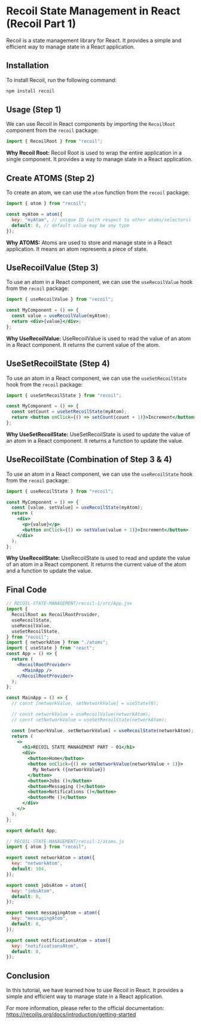 # Recoil State Management in React (Recoil Part 1)

Recoil is a state management library for React. It provides a simple and efficient way to manage state in a React application.

## Installation

To install Recoil, run the following command:

```bash
npm install recoil
```

## Usage (Step 1)

We can use Recoil in React components by importing the `RecoilRoot` component from the `recoil` package:

```jsx
import { RecoilRoot } from "recoil";
```

**Why Recoil Root:**
Recoil Root is used to wrap the entire application in a single component. It provides a way to manage state in a React application.

## Create ATOMS (Step 2)

To create an atom, we can use the `atom` function from the `recoil` package:

```jsx
import { atom } from "recoil";

const myAtom = atom({
  key: "myAtom", // unique ID (with respect to other atoms/selectors)
  default: 0, // default value may be any type
});
```

**Why ATOMS:**
Atoms are used to store and manage state in a React application. It means an atom represents a piece of state.

## UseRecoilValue (Step 3)

To use an atom in a React component, we can use the `useRecoilValue` hook from the `recoil` package:

```jsx
import { useRecoilValue } from "recoil";

const MyComponent = () => {
  const value = useRecoilValue(myAtom);
  return <div>{value}</div>;
};
```

**Why UseRecoilValue:**
UseRecoilValue is used to read the value of an atom in a React component. It returns the current value of the atom.

## UseSetRecoilState (Step 4)

To use an atom in a React component, we can use the `useSetRecoilState` hook from the `recoil` package:

```jsx
import { useSetRecoilState } from "recoil";

const MyComponent = () => {
  const setCount = useSetRecoilState(myAtom);
  return <button onClick={() => setCount(count + 1)}>Increment</button>;
};
```

**Why UseSetRecoilState:**
UseSetRecoilState is used to update the value of an atom in a React component. It returns a function to update the value.

## UseRecoilState (Combination of Step 3 & 4)

To use an atom in a React component, we can use the `useRecoilState` hook from the `recoil` package:

```jsx
import { useRecoilState } from "recoil";

const MyComponent = () => {
  const [value, setValue] = useRecoilState(myAtom);
  return (
    <div>
      <p>{value}</p>
      <button onClick={() => setValue(value + 1)}>Increment</button>
    </div>
  );
};
```

**Why UseRecoilState:**
UseRecoilState is used to read and update the value of an atom in a React component. It returns the current value of the atom and a function to update the value.

## Final Code

```jsx
// RECOIL-STATE-MANAGEMENT/recoil-1/src/App.jsx
import {
  RecoilRoot as RecoilRootProvider,
  useRecoilState,
  useRecoilValue,
  useSetRecoilState,
} from "recoil";
import { networkAtom } from "./atoms";
import { useState } from "react";
const App = () => {
  return (
    <RecoilRootProvider>
      <MainApp />
    </RecoilRootProvider>
  );
};

const MainApp = () => {
  // const [networkValue, setNetworkValue] = useState(0);

  // const networkValue = useRecoilValue(networkAtom);
  // const setNetworkValue = useSetRecoilState(networkAtom);

  const [networkValue, setNetworkValue] = useRecoilState(networkAtom);
  return (
    <>
      <h1>RECOIL STATE MANAGEMENT PART - 01</h1>
      <div>
        <button>Home</button>
        <button onClick={() => setNetworkValue(networkValue + 1)}>
          My Network ({networkValue})
        </button>
        <button>Jobs ()</button>
        <button>Messaging ()</button>
        <button>Notifications ()</button>
        <button>Me ()</button>
      </div>
    </>
  );
};

export default App;
```

```jsx
// RECOIL-STATE-MANAGEMENT/recoil-1/atoms.js
import { atom } from "recoil";

export const networkAtom = atom({
  key: "networkAtom",
  default: 104,
});

export const jobsAtom = atom({
  key: "jobsAtom",
  default: 0,
});

export const messagingAtom = atom({
  key: "messagingAtom",
  default: 0,
});

export const notificationsAtom = atom({
  key: "notificationsAtom",
  default: 0,
});
```

## Conclusion

In this tutorial, we have learned how to use Recoil in React. It provides a simple and efficient way to manage state in a React application.

For more information, please refer to the official documentation: https://recoiljs.org/docs/introduction/getting-started
